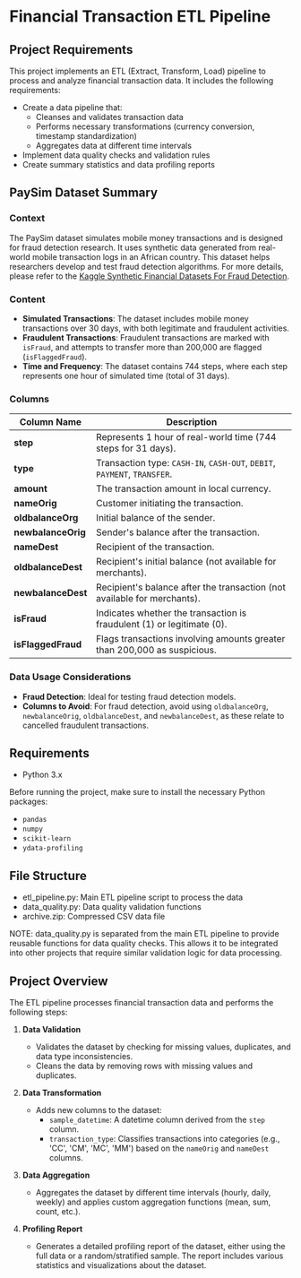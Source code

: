 # Financial Transaction ETL Pipeline

## Project Requirements

This project implements an ETL (Extract, Transform, Load) pipeline to process and analyze financial transaction data. It includes the following requirements:

- Create a data pipeline that: 
    - Cleanses and validates transaction data
    - Performs necessary transformations (currency conversion, timestamp standardization)
    - Aggregates data at different time intervals
-	Implement data quality checks and validation rules
-	Create summary statistics and data profiling reports


## PaySim Dataset Summary

### Context
The PaySim dataset simulates mobile money transactions and is designed for fraud detection research. It uses synthetic data generated from real-world mobile transaction logs in an African country. This dataset helps researchers develop and test fraud detection algorithms. 
For more details, please refer to the [Kaggle Synthetic Financial Datasets For Fraud Detection](https://www.kaggle.com/datasets/ealaxi/paysim1/data).

### Content
- **Simulated Transactions**: The dataset includes mobile money transactions over 30 days, with both legitimate and fraudulent activities.
- **Fraudulent Transactions**: Fraudulent transactions are marked with `isFraud`, and attempts to transfer more than 200,000 are flagged (`isFlaggedFraud`).
- **Time and Frequency**: The dataset contains 744 steps, where each step represents one hour of simulated time (total of 31 days).

### Columns

| Column Name        | Description                                                                                                                                           |
|--------------------|-------------------------------------------------------------------------------------------------------------------------------------------------------|
| **step**           | Represents 1 hour of real-world time (744 steps for 31 days).                                                                                         |
| **type**           | Transaction type: `CASH-IN`, `CASH-OUT`, `DEBIT`, `PAYMENT`, `TRANSFER`.                                                                             |
| **amount**         | The transaction amount in local currency.                                                                                                             |
| **nameOrig**       | Customer initiating the transaction.                                                                                                                 |
| **oldbalanceOrg**  | Initial balance of the sender.                                                                                                                       |
| **newbalanceOrig** | Sender's balance after the transaction.                                                                                                              |
| **nameDest**       | Recipient of the transaction.                                                                                                                        |
| **oldbalanceDest** | Recipient's initial balance (not available for merchants).                                                                                           |
| **newbalanceDest** | Recipient's balance after the transaction (not available for merchants).                                                                             |
| **isFraud**        | Indicates whether the transaction is fraudulent (1) or legitimate (0).                                                                               |
| **isFlaggedFraud** | Flags transactions involving amounts greater than 200,000 as suspicious.                                                                             |

### Data Usage Considerations
- **Fraud Detection**: Ideal for testing fraud detection models.
- **Columns to Avoid**: For fraud detection, avoid using `oldbalanceOrg`, `newbalanceOrig`, `oldbalanceDest`, and `newbalanceDest`, as these relate to cancelled fraudulent transactions.


## Requirements

- Python 3.x

Before running the project, make sure to install the necessary Python packages:

- `pandas`
- `numpy`
- `scikit-learn`
- `ydata-profiling`


## File Structure

- etl_pipeline.py: Main ETL pipeline script to process the data
- data_quality.py: Data quality validation functions
- archive.zip: Compressed CSV data file

NOTE: data_quality.py is separated from the main ETL pipeline to provide reusable functions for data quality checks. This allows it to be integrated into other projects that require similar validation logic for data processing.


## Project Overview

The ETL pipeline processes financial transaction data and performs the following steps:

1. **Data Validation**
   - Validates the dataset by checking for missing values, duplicates, and data type inconsistencies.
   - Cleans the data by removing rows with missing values and duplicates.

2. **Data Transformation**
   - Adds new columns to the dataset:
     - `sample_datetime`: A datetime column derived from the `step` column.
     - `transaction_type`: Classifies transactions into categories (e.g., 'CC', 'CM', 'MC', 'MM') based on the `nameOrig` and `nameDest` columns.

3. **Data Aggregation**
   - Aggregates the dataset by different time intervals (hourly, daily, weekly) and applies custom aggregation functions (mean, sum, count, etc.).

4. **Profiling Report**
   - Generates a detailed profiling report of the dataset, either using the full data or a random/stratified sample. The report includes various statistics and visualizations about the dataset.